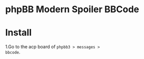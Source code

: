 # phpBB Modern Spoiler BBCode
# Install
1.Go to the acp board of <code>phpbb3 > messages > bbcode</code>.
